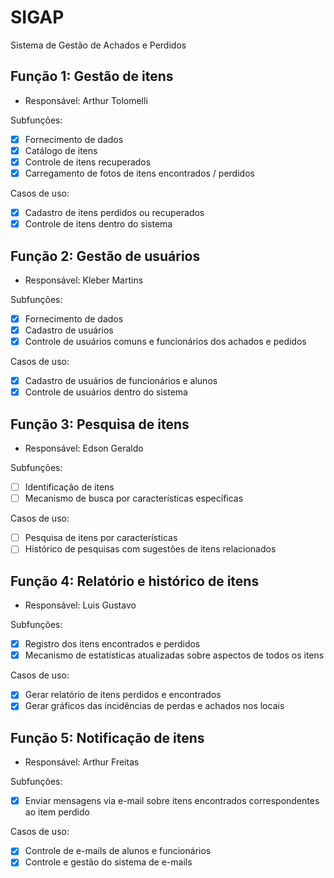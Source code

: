 # SIGAP
Sistema de Gestão de Achados e Perdidos

## Função 1: Gestão de itens

- Responsável: Arthur Tolomelli

Subfunções:
- [x] Fornecimento de dados
- [x] Catálogo de itens
- [x] Controle de itens recuperados
- [x] Carregamento de fotos de itens encontrados / perdidos

Casos de uso:
- [x] Cadastro de itens perdidos ou recuperados
- [x] Controle de itens dentro do sistema

## Função 2: Gestão de usuários

- Responsável: Kleber Martins

Subfunções:
- [x] Fornecimento de dados
- [x] Cadastro de usuários
- [x] Controle de usuários comuns e funcionários dos achados e pedidos

Casos de uso:
- [x] Cadastro de usuários de funcionários e alunos
- [x] Controle de usuários dentro do sistema

## Função 3: Pesquisa de itens

- Responsável: Edson Geraldo

Subfunções:
- [ ] Identificação de itens
- [ ] Mecanismo de busca por características específicas

Casos de uso:
- [ ] Pesquisa de itens por características 
- [ ] Histórico de pesquisas com sugestões de itens relacionados

## Função 4: Relatório e histórico de itens

- Responsável: Luis Gustavo

Subfunções:
- [x] Registro dos itens encontrados e perdidos
- [x] Mecanismo de estatísticas atualizadas sobre aspectos de todos os itens

Casos de uso:
- [x] Gerar relatório de itens perdidos e encontrados
- [x] Gerar gráficos das incidências de perdas e achados nos locais 

## Função 5: Notificação de itens

- Responsável: Arthur Freitas

Subfunções:
- [x] Enviar mensagens via e-mail sobre itens encontrados correspondentes ao item perdido

Casos de uso:
- [x] Controle de e-mails de alunos e funcionários
- [x] Controle e gestão do sistema de e-mails

